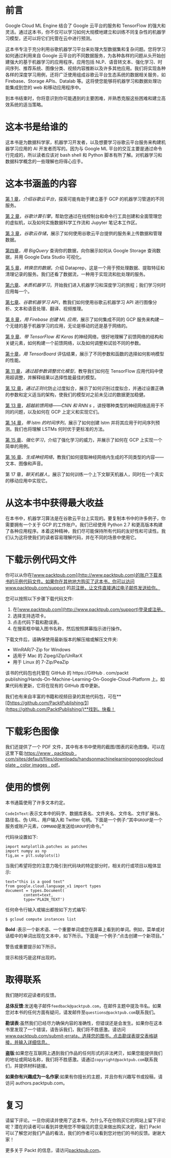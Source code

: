 <title>Preface</title>  

# 前言

Google Cloud ML Engine 结合了 Google 云平台的服务和 TensorFlow 的强大和灵活。通过这本书，你不仅可以学习如何大规模地建立和训练不同复杂性的机器学习模型，还可以将它们托管在云中进行预测。

这本书专注于充分利用谷歌机器学习平台来处理大型数据集和复杂问题。您将学习如何通过利用来自 Google 云平台的不同数据服务，为各种各样的问题从头开始创建强大的基于机器学习的应用程序。应用包括 NLP、语音转文本、强化学习、时间序列、推荐系统、图像分类、视频内容推断以及许多其他应用。我们将实现各种各样的深度学习用例，还将广泛使用组成谷歌云平台生态系统的数据相关服务，如 Firebase、Storage APIs、Datalab 等。这将使您能够将机器学习和数据处理功能集成到您的 web 和移动应用程序中。

到本书结束时，你将意识到你可能遇到的主要困难，并熟悉克服这些困难和建立高效系统的适当策略。

<title>Who this book is for</title>  

# 这本书是给谁的

这本书是为数据科学家，机器学习开发者，以及想要学习谷歌云平台服务来构建机器学习应用的 AI 开发者而写的。因为与 Google ML 平台的交互主要是通过命令行完成的，所以读者应该对 bash shell 和 Python 脚本有所了解。对机器学习和数据科学概念的一些理解也将得心应手。

<title>What this book covers</title>  

# 这本书涵盖的内容

[第 1 章](080810c6-9b0e-4d19-9b96-b7ad434703ab.xhtml)，*介绍谷歌云平台*，探索可能有助于建立基于 GCP 的机器学习管道的不同服务。

[第 2 章](e8aad7d2-2778-4aab-a227-aa0b1bcd1023.xhtml)，*谷歌计算引擎*，帮助您通过在线控制台和命令行工具创建和全面管理您的虚拟机，以及如何实施数据科学工作流和 Jupyter 笔记本工作区。

[第 3 章](3cd07896-6c7d-445f-b2b8-5ac4806b0ea4.xhtml)，*谷歌云存储*，展示了如何使用谷歌云平台提供的服务来上传数据和管理数据。

[第四章](862553c5-4bb7-4a5c-b7bd-03f0eb8d413e.xhtml)，*用 BigQuery* 查询你的数据，向你展示如何从 Google Storage 查询数据，并用 Google Data Studio 可视化。

[第 5 章](0ac1eacf-3e00-4944-b261-0f403e63f0d5.xhtml)，*转换您的数据*，介绍 Dataprep，这是一个用于预处理数据、提取特征和清理记录的服务。我们还看了数据流，一种用于实现流和批处理的服务。

[第六章](d5573a5a-a586-44de-b1d0-1bdc51062506.xhtml)、*本质机器学习*，开始我们进入机器学习和深度学习的旅程；我们学习何时应用每一个。

[第七章](9ce37beb-fec7-4f6f-b058-522fca4ede3b.xhtml)、*谷歌机器学习 API*，教我们如何使用谷歌云机器学习 API 进行图像分析、文本和语音处理、翻译、视频推理。

[第 8 章](7212765a-947e-4bff-b856-9cc49fa1885f.xhtml)，*用 Firebase 创建 ML 应用*，展示了如何集成不同的 GCP 服务来构建一个无缝的基于机器学习的应用，无论是移动的还是基于网络的。

[第 9 章](a1088ef1-19b7-49ce-9b02-0a0516f76010.xhtml)、*带 TensorFlow 和 Keras* 的神经网络，很好地理解了前馈网络的结构和关键元素，如何构建一个前馈网络，以及如何调整和试验不同的参数。

[第十章](2d78b3db-9175-4c57-ba39-f27a23536223.xhtml)，*用 TensorBoard* 评估结果，展示了不同参数和函数的选择如何影响模型的性能。

[第 11 章](887ab76c-4889-4939-9ed4-500ff7b13933.xhtml)，*通过超参数调整优化模型*，教导我们如何在 TensorFlow 应用代码中使用超调整，并解释结果以选择性能最佳的模型。

[第 12 章](4f8fdc63-060d-4eb6-b152-7f0502ac83a3.xhtml)，*通过正则化*防止过度拟合，展示了如何识别过度拟合，并通过设置正确的参数和定义适当的架构，使我们的模型对之前未见过的数据更加稳健。

[第 13 章](0fa9cfb2-9e84-4f95-b287-c28f1805cc97.xhtml)，*超越前馈网络——CNN 和 RNN* *s* ，讲授哪种类型的神经网络适用于不同的问题，以及如何在 GCP 上定义和实现它们。

[第 14 章](c8d5ef2e-b7e5-4de0-a153-c1d0881da8dc.xhtml)，*带 lstm 的时间序列*，展示了如何创建 lstm 并将其应用于时间序列预测。我们也将理解 LSTMs 何时优于更标准的方法。

[第 15 章](901df481-63c8-41d3-923b-63211aa88dc6.xhtml)、*强化学习*，介绍了强化学习的威力，并展示了如何在 GCP 上实现一个简单的用例。

[第 16 章](7933fee3-55bc-4028-932b-da466551ec32.xhtml)、*生成神经网络*，教我们如何提取神经网络内生成的不同类型的内容——文本、图像和声音。

第 17 章，*聊天机器人*，展示了如何训练一个上下文聊天机器人，同时在一个真实的移动应用中实现它。

<title>To get the most out of this book</title>  

# 从这本书中获得最大收益

在本书中，机器学习算法是在谷歌云平台上实现的。要复制本书中的许多例子，你需要拥有一个关于 GCP 的工作账户。我们已经使用 Python 2.7 和更高版本构建了各种应用程序。本着这种精神，我们尽可能保持所有代码的友好性和可读性。我们认为这将使我们的读者容易理解代码，并在不同的场景中使用它。

<title>Download the example code files</title>  

# 下载示例代码文件

你可以从你在[www.packtpub.com](http://www.packtpub.com)的账户下载本书的示例代码文件。如果你在其他地方购买了这本书，你可以访问 www.packtpub.com/support 的[并注册，让文件直接通过电子邮件发送给你。](http://www.packtpub.com/support)

您可以按照以下步骤下载代码文件:

1.  在[www.packtpub.com](http://www.packtpub.com/support)登录或注册。
2.  选择支持选项卡。
3.  点击代码下载和勘误表。
4.  在搜索框中输入图书名称，然后按照屏幕指示进行操作。

下载文件后，请确保使用最新版本的解压缩或解压文件夹:

*   WinRAR/7-Zip for Windows
*   适用于 Mac 的 Zipeg/iZip/UnRarX
*   用于 Linux 的 7-Zip/PeaZip

该书的代码包也托管在 GitHub 的 https://GitHub . com/packt publishing/Hands-On-Machine-Learning-On-Google-Cloud-Platform 上。如果代码有更新，它将在现有的 GitHub 库中更新。

我们也有来自丰富的书籍和视频目录的其他代码包，可在**[【https://github.com/PacktPublishing/】](https://github.com/PacktPublishing/)**找到。快看！

<title>Download the color images</title>  

# 下载彩色图像

我们还提供了一个 PDF 文件，其中有本书中使用的截图/图表的彩色图像。可以在这里下载:[https://www . packtpub . com/sites/default/files/downloads/handsonmachinelearningongooglecloudplate _ color images . pdf](https://www.packtpub.com/sites/default/files/downloads/HandsOnMachineLearningonGoogleCloudPlatform_ColorImages.pdf)。

<title>Conventions used</title>  

# 使用的惯例

本书通篇使用了许多文本约定。

`CodeInText`:表示文本中的码字、数据库表名、文件夹名、文件名、文件扩展名、路径名、伪 URL、用户输入和 Twitter 句柄。下面是一个例子:“其中`GROUP`是一个服务或账户元素，`COMMAND`是发送给`GROUP`的命令。”

代码块设置如下:

```
import matplotlib.patches as patches
import numpy as np
fig,ax = plt.subplots(1)
```

当我们希望将您的注意力吸引到代码块的特定部分时，相关的行或项目以粗体显示:

```
text="this is a good text"
from google.cloud.language_v1 import types
document = types.Document(
        content=text,
        type='PLAIN_TEXT')
```

任何命令行输入或输出都按如下方式编写:

```
$ gcloud compute instances list
```

**Bold** :表示一个新术语、一个重要单词或您在屏幕上看到的单词。例如，菜单或对话框中的单词出现在文本中，如下所示。下面是一个例子:“点击创建一个新项目。”

警告或重要提示如下所示。

提示和技巧是这样出现的。

<title>Get in touch</title>  

# 取得联系

我们随时欢迎读者的反馈。

**总体反馈**:发送电子邮件`feedback@packtpub.com`，在邮件主题中提及书名。如果您对本书的任何方面有疑问，请发邮件至`questions@packtpub.com`联系我们。

**勘误表**:虽然我们已经尽力确保内容的准确性，但错误还是会发生。如果你在这本书里发现了一个错误，请告诉我们，我们将不胜感激。请访问 www.packtpub.com/submit-errata，选择您的图书，点击勘误表提交表格链接，并输入详细信息。

**盗版**:如果您在互联网上遇到我们作品的任何形式的非法拷贝，如果您能提供我们的地址或网站名称，我们将不胜感激。请通过`copyright@packtpub.com`联系我们，并提供材料链接。

**如果你有兴趣成为一名作家**:如果有你擅长的主题，并且你有兴趣写书或投稿，请访问 authors.packtpub.com。

<title>Reviews</title>  

# 复习

请留下评论。一旦你阅读并使用了这本书，为什么不在你购买它的网站上留下评论呢？潜在的读者可以看到并使用您不带偏见的意见来做出购买决定，我们 Packt 可以了解您对我们产品的看法，我们的作者可以看到您对他们的书的反馈。谢谢大家！

更多关于 Packt 的信息，请访问[packtpub.com](https://www.packtpub.com/)。